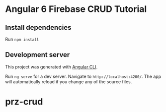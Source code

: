 # Angular 6 Firebase CRUD Tutorial


## Install dependencies

Run `npm install` 

## Development server

This project was generated with [Angular CLI](https://github.com/angular/angular-cli).

Run `ng serve` for a dev server.
Navigate to `http://localhost:4200/`.
The app will automatically reload if you change any of the source files.
# prz-crud
